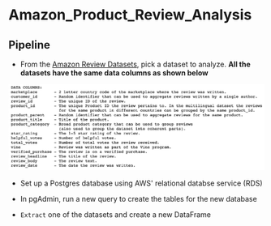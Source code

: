 # Amazon_Product_Review_Analysis

## Pipeline

* From the [Amazon Review Datasets](https://s3.amazonaws.com/amazon-reviews-pds/tsv/index.txt), pick a dataset to analyze. **All the datasets have the same data columns as shown below**

![](Amazon_Review_Datasets.png)

* Set up a Postgres database using AWS' relational databse service (RDS)

* In pgAdmin, run a new query to create the tables for the new database

* `Extract` one of the datasets and create a new DataFrame
